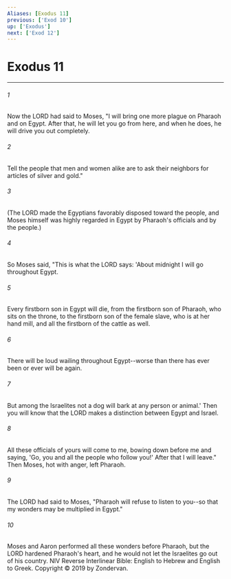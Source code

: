 ```yaml
---
Aliases: [Exodus 11]
previous: ['Exod 10']
up: ['Exodus']
next: ['Exod 12']
---
```

# Exodus 11

***


###### 1 
Now the LORD had said to Moses, "I will bring one more plague on Pharaoh and on Egypt. After that, he will let you go from here, and when he does, he will drive you out completely. 

###### 2 
Tell the people that men and women alike are to ask their neighbors for articles of silver and gold." 

###### 3 
(The LORD made the Egyptians favorably disposed toward the people, and Moses himself was highly regarded in Egypt by Pharaoh's officials and by the people.) 

###### 4 
So Moses said, "This is what the LORD says: 'About midnight I will go throughout Egypt. 

###### 5 
Every firstborn son in Egypt will die, from the firstborn son of Pharaoh, who sits on the throne, to the firstborn son of the female slave, who is at her hand mill, and all the firstborn of the cattle as well. 

###### 6 
There will be loud wailing throughout Egypt--worse than there has ever been or ever will be again. 

###### 7 
But among the Israelites not a dog will bark at any person or animal.' Then you will know that the LORD makes a distinction between Egypt and Israel. 

###### 8 
All these officials of yours will come to me, bowing down before me and saying, 'Go, you and all the people who follow you!' After that I will leave." Then Moses, hot with anger, left Pharaoh. 

###### 9 
The LORD had said to Moses, "Pharaoh will refuse to listen to you--so that my wonders may be multiplied in Egypt." 

###### 10 
Moses and Aaron performed all these wonders before Pharaoh, but the LORD hardened Pharaoh's heart, and he would not let the Israelites go out of his country. NIV Reverse Interlinear Bible: English to Hebrew and English to Greek. Copyright © 2019 by Zondervan.

